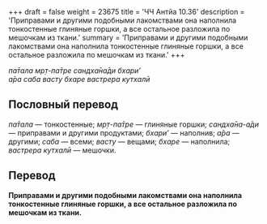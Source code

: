 +++
draft = false
weight = 23675
title = 'ЧЧ Антйа 10.36'
description = 'Приправами и другими подобными лакомствами она наполнила тонкостенные глиняные горшки, а все остальное разложила по мешочкам из ткани.'
summary = 'Приправами и другими подобными лакомствами она наполнила тонкостенные глиняные горшки, а все остальное разложила по мешочкам из ткани.'
+++

_па̄тала мр̣т-па̄тре сандха̄на̄ди бхари’  
а̄ра саба васту бхаре вастрера кутхалӣ_

## Пословный перевод

_па̄тала_ — тонкостенные; _мр̣т_\-_па̄тре_ — глиняные горшки; _сандха̄на_\-_а̄ди_ — приправами и другими продуктами; _бхари’_ — наполнив; _а̄ра_ — другими; _саба_ — всеми; _васту_ — вещами; _бхаре_ — наполнила; _вастрера_ _кутхалӣ_ — мешочки.

## Перевод

**Приправами и другими подобными лакомствами она наполнила тонкостенные глиняные горшки, а все остальное разложила по мешочкам из ткани.**
